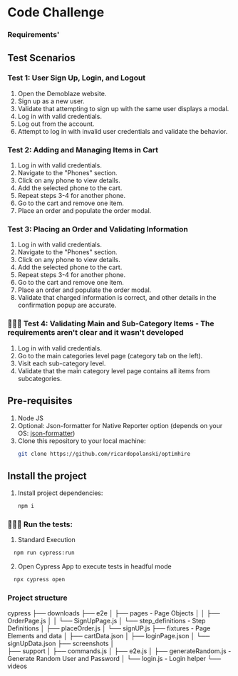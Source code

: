 # Code Challenge

### Requirements'

## Test Scenarios

### Test 1: User Sign Up, Login, and Logout

1. Open the Demoblaze website.
2. Sign up as a new user.
3. Validate that attempting to sign up with the same user displays a modal.
4. Log in with valid credentials.
5. Log out from the account.
6. Attempt to log in with invalid user credentials and validate the behavior.

### Test 2: Adding and Managing Items in Cart

1. Log in with valid credentials.
2. Navigate to the "Phones" section.
3. Click on any phone to view details.
4. Add the selected phone to the cart.
5. Repeat steps 3-4 for another phone.
6. Go to the cart and remove one item.
7. Place an order and populate the order modal.

### Test 3: Placing an Order and Validating Information

1. Log in with valid credentials.
2. Navigate to the "Phones" section.
3. Click on any phone to view details.
4. Add the selected phone to the cart.
5. Repeat steps 3-4 for another phone.
6. Go to the cart and remove one item.
7. Place an order and populate the order modal.
8. Validate that charged information is correct, and other details in the confirmation popup are accurate.

### 🚨🚨🚨 Test 4: Validating Main and Sub-Category Items - The requirements aren't clear and it wasn't developed

1. Log in with valid credentials.
2. Go to the main categories level page (category tab on the left).
3. Visit each sub-category level.
4. Validate that the main category level page contains all items from subcategories.


## Pre-requisites

1. Node JS
2. Optional: Json-formatter for Native Reporter option (depends on your OS: [json-formatter](https://github.com/cucumber/json-formatter))
3. Clone this repository to your local machine:
   ```sh
   git clone https://github.com/ricardopolanski/optimhire
   ```

## Install the project

1. Install project dependencies:
   ```sh
   npm i

### 🏃🏽‍♀️ Run the tests:

1. Standard Execution

```bash
  npm run cypress:run
```

2. Open Cypress App to execute tests in headful mode

```bash
  npx cypress open
```

### Project structure

cypress
├── downloads
├── e2e
│   ├── pages                   - Page Objects
│   │   ├── OrderPage.js
│   │   └── SignUpPage.js
│   └── step_definitions        - Step Definitions
│       ├── placeOrder.js
│       └── signUP.js
├── fixtures                    - Page Elements and data
│   ├── cartData.json
│   ├── loginPage.json
│   └── signUpData.json
├── screenshots
│   
├── support
│   ├── commands.js
│   ├── e2e.js
│   ├── generateRandom.js       - Generate Random User and Password
│   └── login.js                - Login helper
└── videos
